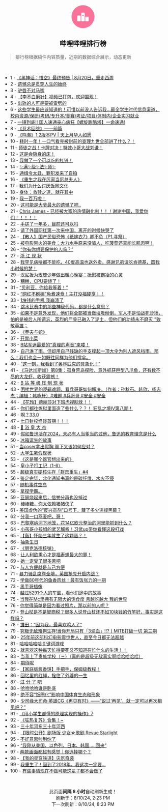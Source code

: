 <div align="center">
    <img src="./assets/icon_rank.png" alt="logo" />
    <h2>哔哩哔哩排行榜</h>
</div>

> 排行榜根据稿件内容质量，近期的数据综合展示，动态更新

<br />

<ul><li><span>1 - <a href=https://www.bilibili.com/BV1oH4y1c7Kk>《黑神话：悟空》最终预告 | 8月20日，重走西游</a></span></li><li><span>2 - <a href=https://www.bilibili.com/BV1DW421X7Wx>遗憾总是贯穿人生的始终</a></span></li><li><span>3 - <a href=https://www.bilibili.com/BV1xi421a7QA>驴唇不对马嘴</a></span></li><li><span>4 - <a href=https://www.bilibili.com/BV1SE421w7Di>【李不白磨针】视频已打包，欢迎围观！</a></span></li><li><span>5 - <a href=https://www.bilibili.com/BV1Lz421i7Sg>出轨的人可是要被雷劈的</a></span></li><li><span>6 - <a href=https://www.bilibili.com/BV1PS421d7Ha>这些学生最应该知道的！可惜以前没人告诉我…最全学生时代信息渠道，校内资源/保研/考研/专升本/竞赛/考证/项目/体制内/企业实习就业</a></span></li><li><span>7 - <a href=https://www.bilibili.com/BV1gE421A7TL>一镜到底!! 国人速通丧心病狂【螺旋跑酷塔】一命速通!</a></span></li><li><span>8 - <a href=https://www.bilibili.com/BV1VE4m1d76e>《忍术回战》——前篇</a></span></li><li><span>9 - <a href=https://www.bilibili.com/BV1Jr421M7C3>《鸣潮》1.2版本PV | 天上月华人如愿</a></span></li><li><span>10 - <a href=https://www.bilibili.com/BV1fW421X7gD>耗时一年！一口气看完被封前的查理九世全部讲了什么？！</a></span></li><li><span>11 - <a href=https://www.bilibili.com/BV17T42167sa>师徒之战！卡牌对决！特效小哥大战刘谦！</a></span></li><li><span>12 - <a href=https://www.bilibili.com/BV16r421K7Lb>这是会隐身的床！</a></span></li><li><span>13 - <a href=https://www.bilibili.com/BV1eS411w78S>我做了一个可以吃的杠铃！</a></span></li><li><span>14 - <a href=https://www.bilibili.com/BV11y411i7zD>✨满✨级✨法✨师✨</a></span></li><li><span>15 - <a href=https://www.bilibili.com/BV1h1421t7A5>通缉令太丑，罪犯发来了自拍</a></span></li><li><span>16 - <a href=https://www.bilibili.com/BV18r421M7SC>《重生之我在厉家当厉总夫人》</a></span></li><li><span>17 - <a href=https://www.bilibili.com/BV1tH4y1c7Q6>我们为什么讨厌饭圈文化</a></span></li><li><span>18 - <a href=https://www.bilibili.com/BV18z421i7h4>身体：救赎之道，就在其中</a></span></li><li><span>19 - <a href=https://www.bilibili.com/BV1rb421J7NJ>我一百万啦！</a></span></li><li><span>20 - <a href=https://www.bilibili.com/BV1Zw4m1k7aw>这可能是大爷最大的遗憾了吧..</a></span></li><li><span>21 - <a href=https://www.bilibili.com/BV1JS42197vz>Chris James - 已经被大家的热情融化啦！！！谢谢中国，我爱你们！！！！！</a></span></li><li><span>22 - <a href=https://www.bilibili.com/BV1LH4y1c7ML>手搓了一年多，目前还可以吗</a></span></li><li><span>23 - <a href=https://www.bilibili.com/BV1c1421t7W2>请了外国网红第一次来中国，离开的时候快哭了</a></span></li><li><span>24 - <a href=https://www.bilibili.com/BV1xS42197Fv>【散人】国产民俗恐怖《纸嫁衣7》卿不负（P1.寻祭）</a></span></li><li><span>25 - <a href=https://www.bilibili.com/BV1Aw4m1k7EQ>被电影带火的美食：大力水手原来没骗人，吃菠菜还真能长肌肉啊！</a></span></li><li><span>26 - <a href=https://www.bilibili.com/BV18M4m1174U>“你有你想要保护的人吗？”</a></span></li><li><span>27 - <a href=https://www.bilibili.com/BV1nE421w78A>浙 江 现 状</a></span></li><li><span>28 - <a href=https://www.bilibili.com/BV1Ji421a75s>我罕见病啥都不能吃，40度高温也送外卖。感谢兄弟请吃肯德基，圆我小时候的梦！</a></span></li><li><span>29 - <a href=https://www.bilibili.com/BV1nr421K7Z7>汉尼扳为玫瑰少年做出暖心晚宴：抚慰被霸凌的心灵</a></span></li><li><span>30 - <a href=https://www.bilibili.com/BV1Xw4m1r717>糟糕，CPU要烧了！</a></span></li><li><span>31 - <a href=https://www.bilibili.com/BV1WS42197sQ>“贝利亚，你给我等着！”</a></span></li><li><span>32 - <a href=https://www.bilibili.com/BV1yi421h7DH>“网红不刷碗”免煮速食！主打没福硬享！！</a></span></li><li><span>33 - <a href=https://www.bilibili.com/BV1W142187P1>1块钱的手机 我崩溃了</a></span></li><li><span>34 - <a href=https://www.bilibili.com/BV1vH4y1c7Ev>跳水比赛中的那些神秘代码，都是什么意思？</a></span></li><li><span>35 - <a href=https://www.bilibili.com/BV1KE4m1d7af>如果不是意外发现，他们将全部被当做垃圾倾倒，军人不是怕战死沙场，怕的是被后人所遗忘，英烈的尸骨已融入了泥土，但他们的功绩永不磨灭 "致敬英雄；</a></span></li><li><span>36 - <a href=https://www.bilibili.com/BV1UE421w7M4>《莽夫与蛇》</a></span></li><li><span>37 - <a href=https://www.bilibili.com/BV1rf421q7JE>开胃小菜</a></span></li><li><span>38 - <a href=https://www.bilibili.com/BV14HaQeaErh>B站军迷最爱的“真理的声音”来喽！</a></span></li><li><span>39 - <a href=https://www.bilibili.com/BV1W142187Vm>自己淋了雨，但却用自己残缺的手支撑起一顶大伞为别人遮风挡雨。那么！我们也会一如既往同样为他们撑伞。</a></span></li><li><span>40 - <a href=https://www.bilibili.com/BV1FM4m117Cd>“这一刻，我看到了奥林匹克的具象化！”</a></span></li><li><span>41 - <a href=https://www.bilibili.com/BV1ZZ421N7LM>《马达加斯加》第8集：孤身荒岛探险，意外抓获巨型八爪鱼，还有数不尽的大龙虾，收获震撼！</a></span></li><li><span>42 - <a href=https://www.bilibili.com/BV1eZ421N7Tx>B 站 等 级 压 制 现 状</a></span></li><li><span>43 - <a href=https://www.bilibili.com/BV1Lw4m1k7b9>困扰世界的逻辑难题，看兵哥哥如何解决。（作者：孙秋石、韩欣、杨志杰；编辑：韩咏轩）#难题 #兵哥哥 #安全 #安全</a></span></li><li><span>44 - <a href=https://www.bilibili.com/BV1qZ421N7UV>【花玲】德丽莎对下班虎视眈眈！！</a></span></li><li><span>45 - <a href=https://www.bilibili.com/BV1aw4m1k7Qy>你们都往炼狱里面造了些什么？？！ 狂乱之境IV第八期！</a></span></li><li><span>46 - <a href=https://www.bilibili.com/BV1RW421X76Z>啊？33.0</a></span></li><li><span>47 - <a href=https://www.bilibili.com/BV1kr421K7Ct>七日封校怪谈首期！！！</a></span></li><li><span>48 - <a href=https://www.bilibili.com/BV1Wb421J7hA>🫅 浴 皇 大 帝</a></span></li><li><span>49 - <a href=https://www.bilibili.com/BV1nS42197AT>假如鲁迅活在2024，未必有人当爹当的过他，鲁迅的教育理念是什么</a></span></li><li><span>50 - <a href=https://www.bilibili.com/BV1FeaSe2EmX>冰箱诞生的故事</a></span></li><li><span>51 - <a href=https://www.bilibili.com/BV1VT421r7gR>当coser拿出假胸 阁下又该如何应对？</a></span></li><li><span>52 - <a href=https://www.bilibili.com/BV1Ui421h74J>大学生暑假现状</a></span></li><li><span>53 - <a href=https://www.bilibili.com/BV1vi421h7hh>《这是哪个器官想出来的》</a></span></li><li><span>54 - <a href=https://www.bilibili.com/BV1W142187Bq>皇小子打工记（1-6）</a></span></li><li><span>55 - <a href=https://www.bilibili.com/BV1uz421B7pj>超级真实硬核生存「群峦重生」#4</a></span></li><li><span>56 - <a href=https://www.bilibili.com/BV1msakeBEZB>鉴定完毕，北化通知书真的是碳纤维，水火不侵</a></span></li><li><span>57 - <a href=https://www.bilibili.com/BV14n4y1f7Wx>随机事件空岛</a></span></li><li><span>58 - <a href=https://www.bilibili.com/BV1yE421w7Ev>拿捏学霸。</a></span></li><li><span>59 - <a href=https://www.bilibili.com/BV13U411S7gG>亚瑟烧起来后，信誉分再也没掉过</a></span></li><li><span>60 - <a href=https://www.bilibili.com/BV1XW42197eG>棒棒糖，你太依赖猪猪侠了</a></span></li><li><span>61 - <a href=https://www.bilibili.com/BV1SU411U7rv>美国虚伪的“反兴奋剂”口号下，藏了多少违规黑幕？</a></span></li><li><span>62 - <a href=https://www.bilibili.com/BV1p2421Z76Q>分我一口燕麦吧，哥！</a></span></li><li><span>63 - <a href=https://www.bilibili.com/BV1Bz421i7SG>巴黎塞纳河下地笼，花14亿欧元整治的河里能抓到什么？</a></span></li><li><span>64 - <a href=https://www.bilibili.com/BV1uxaye2EwE>小孩哥小孩姐的武艺解析！习武up带你看懂这段打戏</a></span></li><li><span>65 - <a href=https://www.bilibili.com/BV16w4m1k7Lr>【轰】怀胎三年就生了这颗蛋？！</a></span></li><li><span>66 - <a href=https://www.bilibili.com/BV1Wi421a7Pk>抽象生日</a></span></li><li><span>67 - <a href=https://www.bilibili.com/BV1aM4m1y7tf>《朋克洛德核弹》</a></span></li><li><span>68 - <a href=https://www.bilibili.com/BV16w4m1k7C2>让人利欲熏心才是福寿螺最大的罪！</a></span></li><li><span>69 - <a href=https://www.bilibili.com/BV1ojaUeMEWZ>她一定受了很多苦吧</a></span></li><li><span>70 - <a href=https://www.bilibili.com/BV15TYAerEks>与人方便就是与己方便</a></span></li><li><span>71 - <a href=https://www.bilibili.com/BV1Tb42177Fw>暴力骚乱席卷全境，英国抢先开启内战？</a></span></li><li><span>72 - <a href=https://www.bilibili.com/BV1Xf421q7pX>学做80年代的鱼香肉丝！最有饭张力的一期</a></span></li><li><span>73 - <a href=https://www.bilibili.com/BV18z421i77Q>黑手哥蜡像</a></span></li><li><span>74 - <a href=https://www.bilibili.com/BV1SE421w7B3>越过5291个人的车窗，看他们途中的故事</a></span></li><li><span>75 - <a href=https://www.bilibili.com/BV19w4m1r7Xz>当我在Mc里拥有无限大的饱食度 且越吃越大 我的世界</a></span></li><li><span>76 - <a href=https://www.bilibili.com/BV141421874g>你觉得简单是因为看过照片，那以前的人呢？</a></span></li><li><span>77 - <a href=https://www.bilibili.com/BV1KH4y1c7Rp>登山杖是不是智商税？很多人说登山杖还不如10块钱的竹竿好，事实是这样吗？</a></span></li><li><span>78 - <a href=https://www.bilibili.com/BV18Z421N7k2>雏田：“因为我，最喜欢鸣人了”</a></span></li><li><span>79 - <a href=https://www.bilibili.com/BV1Mm42137j3>究极无敌难狗生存!当你开局只有「3滴血」!!?丨MITE打破一切 第三期</a></span></li><li><span>80 - <a href=https://www.bilibili.com/BV1j2421Z7Sj>25年前这部科幻电影震惊世人，直至今日都无法超越</a></span></li><li><span>81 - <a href=https://www.bilibili.com/BV12T42167Rz>哈哈哈哈哈关键词游戏</a></span></li><li><span>82 - <a href=https://www.bilibili.com/BV1o142147sk>就喜欢这种每天忙得要死又不知道在忙什么的生活！！</a></span></li><li><span>83 - <a href=https://www.bilibili.com/BV1RE421w7sr>当我上了贵族学校（三）（真的是超级无敌真实啊哈哈哈哈哈）</a></span></li><li><span>84 - <a href=https://www.bilibili.com/BV1ZE421w7LB>期待呢</a></span></li><li><span>85 - <a href=https://www.bilibili.com/BV1QE4m1R7yL>【家庭版酱香饼】手把手，保姆级教程！</a></span></li><li><span>86 - <a href=https://www.bilibili.com/BV1Sy411e7ER>回忆里的红绳，拴住了外婆的一生</a></span></li><li><span>87 - <a href=https://www.bilibili.com/BV114421Z7U9>过 分 了 吧</a></span></li><li><span>88 - <a href=https://www.bilibili.com/BV1yf421q7GD>哈哈哈哈谁是卧底</a></span></li><li><span>89 - <a href=https://www.bilibili.com/BV1j2421Z7LM>绝不容“饭圈化”影响中国体育生态和形象</a></span></li><li><span>90 - <a href=https://www.bilibili.com/BV1BS411w7Xc>少司缘大司命·英雄CG《再见有时》——“说过‘再见’，就一定可以再次相见吧？”</a></span></li><li><span>91 - <a href=https://www.bilibili.com/BV1n4421S7Yi>《用小学生都懂的原理实现的操作》7</a></span></li><li><span>92 - <a href=https://www.bilibili.com/BV1Yr421K7d2>《狂热复苏》合集！~</a></span></li><li><span>93 - <a href=https://www.bilibili.com/BV16U411U71e>三十年河东三十年河西</a></span></li><li><span>94 - <a href=https://www.bilibili.com/BV1zz421i79b>【限时公开】剧场版 少女☆歌剧 Revue Starlight</a></span></li><li><span>95 - <a href=https://www.bilibili.com/BV1tn4y1f7rF>不好意思帅到你了</a></span></li><li><span>96 - <a href=https://www.bilibili.com/BV1Dw4m1r7d7>“我刚从美国、以色列、日本、韩国.....回来”</a></span></li><li><span>97 - <a href=https://www.bilibili.com/BV1TH4y1c7J8>两款画面都超有感觉｜你选择哪个？</a></span></li><li><span>98 - <a href=https://www.bilibili.com/BV1Tm42137bM>【我的星穹铁道】灾厄奇袭</a></span></li><li><span>99 - <a href=https://www.bilibili.com/BV1U4421Z793>我重生了！回到了2018年，我这次一定要...</a></span></li><li><span>100 - <a href=https://www.bilibili.com/BV1NS421d7Z3>有些事情现在不做可能这辈子都不会做了</a></span></li></ul>

<br />

<p align=center>此页面<b>间隔 6 小时</b>自动刷新生成！<br>刷新于：8/10/24, 2:23 PM<br>下一次刷新：8/10/24, 8:23 PM</p>
